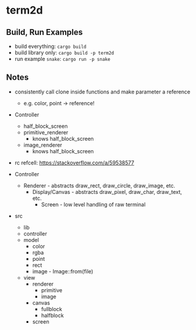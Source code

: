 # term2d

## Build, Run Examples

* build everything: `cargo build`
* build library only: `cargo build -p term2d`
* run example `snake`: `cargo run -p snake`

## Notes

* consistently call clone inside functions and make parameter a reference
  * e.g. color, point -> reference!

* Controller
  * half_block_screen
  * primitive_renderer
    * knows half_block_screen
  * image_renderer
    * knows half_block_screen

* rc refcell: https://stackoverflow.com/a/59538577
* Controller
  * Renderer - abstracts draw_rect, draw_circle, draw_image, etc.
    * Display/Canvas - abstracts draw_pixel, draw_char, draw_text, etc.
      * Screen - low level handling of raw terminal

* src
  * lib
  * controller
  * model
    * color
    * rgba
    * point
    * rect
    * image - Image::from(file)
  * view
    * renderer
      * primitive
      * image
    * canvas
      * fullblock
      * halfblock
    * screen
